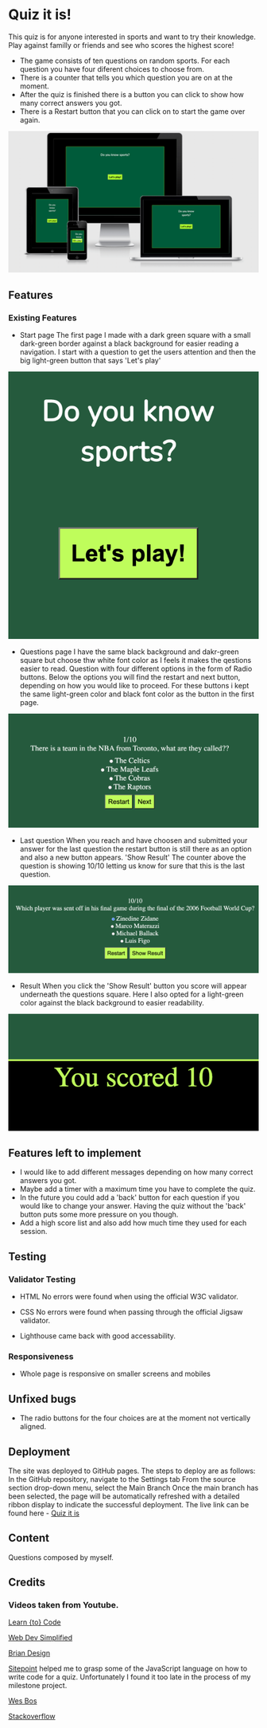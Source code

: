 # Quiz it is! 

This quiz is for anyone interested in sports and want to try their knowledge. 
Play against familly or friends and see who scores the highest score!

- The game consists of ten questions on random sports. For each question you have four diferent choices to choose from.
- There is a counter that tells you which question you are on at the moment. 
- After the quiz is finished there is a button you can click to show how many correct answers you got.
- There is a Restart button that you can click on to start the game over again. 

![Am i responsive](/screen-shots/home.png)

## Features

### Existing Features

- Start page
The first page I made with a dark green square with a small dark-green border against a black background for easier reading a navigation. I start with a question to get the users attention and then the big light-green button that says 'Let's play'

![Start page](/screen-shots/start-page.png)

- Questions page
I have the same black background and dakr-green square but choose thw white font color as I feels it makes the qestions easier to read. Question with four different options in the form of Radio buttons. Below the options you will find the restart and next button, depending on how you would like to proceed. For these buttons i kept the same light-green color and black font color as the button in the first page. 

![Questions page](/screen-shots/questions-page.png)

- Last question
When you reach and have choosen and submitted your answer for the last question the restart button is still there as an option and also a new button appears. 'Show Result' The counter above the question is showing 10/10 letting us know for sure that this is the last question.

![Last question](/screen-shots/last-question.png)

- Result 
When you click the 'Show Result' button you score will appear underneath the questions square. Here I also opted for a light-green color against the black background to easier readability. 

![Result](/screen-shots/result.png)



## Features left to implement

- I would like to add different messages depending on how many correct answers you got. 
- Maybe add a timer with a maximum time you have to complete the quiz. 
- In the future you could add a 'back' button for each question if you would like to change your answer. Having the quiz without the 'back' button puts some more pressure on you though. 
- Add a high score list and also add how much time they used for each session.



## Testing

### Validator Testing

- HTML
No errors were found when using the official W3C validator.


- CSS
No errors were found when passing through the official Jigsaw validator. 

- Lighthouse came back with good accessability. 

### Responsiveness
- Whole page is responsive on smaller screens and mobiles


## Unfixed bugs
- The radio buttons for the four choices are at the moment not vertically aligned. 

## Deployment

The site was deployed to GitHub pages. The steps to deploy are as follows:
In the GitHub repository, navigate to the Settings tab
From the source section drop-down menu, select the Main Branch
Once the main branch has been selected, the page will be automatically refreshed with a detailed ribbon display to indicate the successful deployment.
The live link can be found here - [Quiz it is](https://ookale.github.io/Quiz-it-is-/)

## Content

Questions composed by myself. 

## Credits

### Videos taken from Youtube.

[Learn {to} Code](https://www.youtube.com/watch?v=icb9AUBeznQ)

[Web Dev Simplified](https://www.youtube.com/watch?v=riDzcEQbX6k)

[Brian Design](https://www.youtube.com/watch?v=f4fB9Xg2JEY)

[Sitepoint](https://www.sitepoint.com/simple-javascript-quiz/) helped me to grasp some of the JavaScript language on how to write code for a quiz. Unfortunately I found it too late in the process of my milestone project. 

[Wes Bos](https://wesbos.com/template-strings-html)

[Stackoverflow](https://stackoverflow.com/questions/59038104/restart-a-quiz-after-displaying-the-score)






